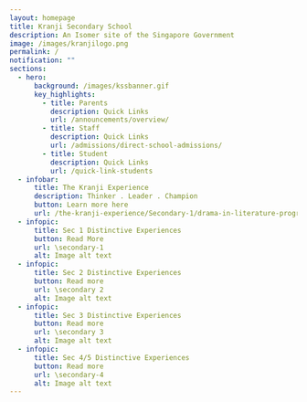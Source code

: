 ```yaml
---
layout: homepage
title: Kranji Secondary School
description: An Isomer site of the Singapore Government
image: /images/kranjilogo.png
permalink: /
notification: ""
sections:
  - hero:
      background: /images/kssbanner.gif
      key_highlights:
        - title: Parents
          description: Quick Links
          url: /announcements/overview/
        - title: Staff
          description: Quick Links
          url: /admissions/direct-school-admissions/
        - title: Student
          description: Quick Links
          url: /quick-link-students
  - infobar:
      title: The Kranji Experience
      description: Thinker . Leader . Champion
      button: Learn more here
      url: /the-kranji-experience/Secondary-1/drama-in-literature-programme/
  - infopic:
      title: Sec 1 Distinctive Experiences
      button: Read More
      url: \secondary-1
      alt: Image alt text
  - infopic:
      title: Sec 2 Distinctive Experiences
      button: Read more
      url: \secondary 2
      alt: Image alt text
  - infopic:
      title: Sec 3 Distinctive Experiences
      button: Read more
      url: \secondary 3
      alt: Image alt text
  - infopic:
      title: Sec 4/5 Distinctive Experiences
      button: Read more
      url: \secondary-4
      alt: Image alt text
---
```

